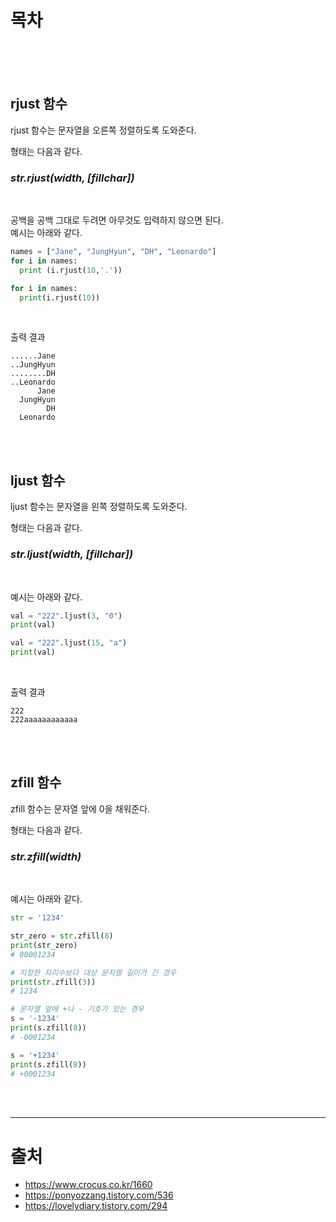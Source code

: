 # 목차

<br><br><br>

## rjust 함수
rjust 함수는 문자열을 오른쪽 정렬하도록 도와준다.

형태는 다음과 같다.
### *str.rjust(width, [fillchar])*
<br>

공백을 공백 그대로 두려면 아무것도 입력하지 않으면 된다.<br>
예시는 아래와 같다.
```python
names = ["Jane", "JungHyun", "DH", "Leonardo"]
for i in names:
  print (i.rjust(10,'.'))

for i in names:
  print(i.rjust(10))
```
<br>

출력 결과
```
......Jane
..JungHyun
........DH
..Leonardo
      Jane
  JungHyun
        DH
  Leonardo
```
<br><br>

## ljust 함수
ljust 함수는 문자열을 왼쪽 정렬하도록 도와준다.

형태는 다음과 같다.
### *str.ljust(width, [fillchar])*
<br>

예시는 아래와 같다.
```python
val = "222".ljust(3, "0")
print(val) 

val = "222".ljust(15, "a")
print(val)
```
<br>

출력 결과
```
222
222aaaaaaaaaaaa
```
<br><br>

## zfill 함수
zfill 함수는 문자열 앞에 0을 채워준다.

형태는 다음과 같다.
### *str.zfill(width)*
<br>

예시는 아래와 같다.
```python
str = '1234'

str_zero = str.zfill(8)
print(str_zero)
# 00001234

# 지정한 자리수보다 대상 문자열 길이가 긴 경우
print(str.zfill(3))
# 1234

# 문자열 앞에 +나 - 기호가 있는 경우
s = '-1234'
print(s.zfill(8))
# -0001234

s = '+1234'
print(s.zfill(8))
# +0001234
```
<br><br>



















---
# 출처
* https://www.crocus.co.kr/1660
* https://ponyozzang.tistory.com/536
* https://lovelydiary.tistory.com/294
<br><br>




